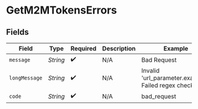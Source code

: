 # GetM2MTokensErrors


## Fields

| Field                                               | Type                                                | Required                                            | Description                                         | Example                                             |
| --------------------------------------------------- | --------------------------------------------------- | --------------------------------------------------- | --------------------------------------------------- | --------------------------------------------------- |
| `message`                                           | *String*                                            | :heavy_check_mark:                                  | N/A                                                 | Bad Request                                         |
| `longMessage`                                       | *String*                                            | :heavy_check_mark:                                  | N/A                                                 | Invalid 'url_parameter.example': Failed regex check |
| `code`                                              | *String*                                            | :heavy_check_mark:                                  | N/A                                                 | bad_request                                         |